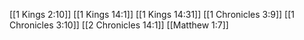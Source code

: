 [[1 Kings 2:10]]
[[1 Kings 14:1]]
[[1 Kings 14:31]]
[[1 Chronicles 3:9]]
[[1 Chronicles 3:10]]
[[2 Chronicles 14:1]]
[[Matthew 1:7]]
